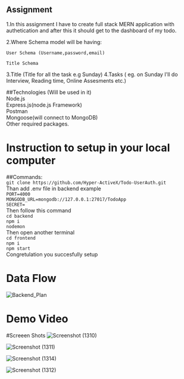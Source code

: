 

## Assignment
1.In this assignment I have to create full stack MERN application with authetication and after this it should get to the dashboard of my todo.

2.Where Schema model will be having:

    User Schema (Username,password,email)

    Title Schema

3.Title (Title for all the task e.g Sunday)
4.Tasks ( eg. on Sunday I'll do Interview, Reading time, Online Assesments etc.)

##Technologies (Will be used in it)  
Node.js  
Express.js(node.js Framework)  
Postman  
Mongoose(will connect to MongoDB)  
Other required packages.  

# Instruction to setup in your local computer

##Commands:  
        `git clone https://github.com/Hyper-ActiveX/Todo-UserAuth.git`   
Than add .env file in backend example   
        `PORT=4000`  
        `MONGODB_URL=mongodb://127.0.0.1:27017/TodoApp`  
        `SECRET=`    
Then follow this command  
        `cd backend`  
        `npm i`  
        `nodemon`  
Then open another terminal   
        `cd frontend`  
        `npm i`  
        `npm start`  
Congretulation you succesfully setup  

# Data Flow 

![Backend_Plan](https://github.com/Hyper-ActiveX/Todo-UserAuth/assets/99456220/189dd73a-4927-4572-9d4a-f53ef934691c)

# Demo Video


#Screeen Shots
![Screenshot (1310)](https://github.com/Hyper-ActiveX/Todo-UserAuth/assets/99456220/6ccc574d-e785-42e1-a24e-7dadfabc94a9)





![Screenshot (1311)](https://github.com/Hyper-ActiveX/Todo-UserAuth/assets/99456220/2eac6014-2859-47b9-9d80-f56f744889e2)


![Screenshot (1314)](https://github.com/Hyper-ActiveX/Todo-UserAuth/assets/99456220/691d4cb0-0d16-49a0-a108-a9c9eb784000)


![Screenshot (1312)](https://github.com/Hyper-ActiveX/Todo-UserAuth/assets/99456220/a6663805-4f1e-40b2-88ef-62f4ae665310)


